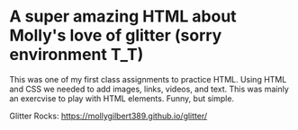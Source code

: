 # A super amazing HTML about Molly's love of glitter (sorry environment T_T)

This was one of my first class assignments to practice HTML. Using HTML and CSS we needed to add images, links, videos, and text. This was mainly an exercvise to play with HTML elements. Funny, but simple. 

Glitter Rocks: https://mollygilbert389.github.io/glitter/

